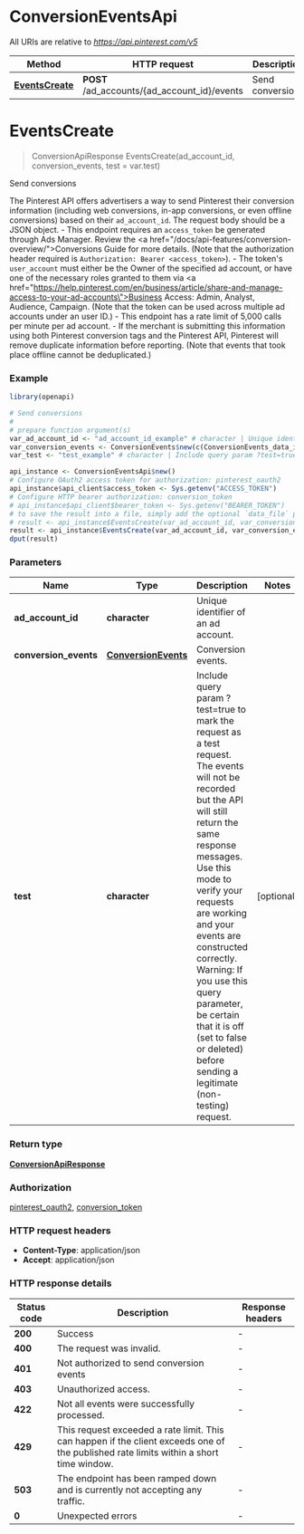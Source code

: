 # ConversionEventsApi

All URIs are relative to *https://api.pinterest.com/v5*

Method | HTTP request | Description
------------- | ------------- | -------------
[**EventsCreate**](ConversionEventsApi.md#EventsCreate) | **POST** /ad_accounts/{ad_account_id}/events | Send conversions


# **EventsCreate**
> ConversionApiResponse EventsCreate(ad_account_id, conversion_events, test = var.test)

Send conversions

The Pinterest API offers advertisers a way to send Pinterest their conversion information (including web conversions, in-app conversions, or even offline conversions) based on their <code>ad_account_id</code>. The request body should be a JSON object. - This endpoint requires an <code>access_token</code> be generated through Ads Manager. Review the <a href=\"/docs/api-features/conversion-overview/\">Conversions Guide</a> for more details. (Note that the authorization header required is <code>Authorization: Bearer &lt;access_token&gt;</code>). - The token's <code>user_account</code> must either be the Owner of the specified ad account, or have one of the necessary roles granted to them via <a href=\"https://help.pinterest.com/en/business/article/share-and-manage-access-to-your-ad-accounts\">Business Access</a>: Admin, Analyst, Audience, Campaign. (Note that the token can be used across multiple ad accounts under an user ID.) - This endpoint has a rate limit of 5,000 calls per minute per ad account. - If the merchant is submitting this information using both Pinterest conversion tags and the Pinterest API, Pinterest will remove duplicate information before reporting. (Note that events that took place offline cannot be deduplicated.)

### Example
```R
library(openapi)

# Send conversions
#
# prepare function argument(s)
var_ad_account_id <- "ad_account_id_example" # character | Unique identifier of an ad account.
var_conversion_events <- ConversionEvents$new(c(ConversionEvents_data_inner$new("event_name_example", "action_source_example", 123, "event_id_example", ConversionEventsUserData$new(c("em_example"), c("hashed_maids_example"), "client_ip_address_example", "client_user_agent_example", c("ph_example"), c("ge_example"), c("db_example"), c("ln_example"), c("fn_example"), c("ct_example"), c("st_example"), c("zp_example"), c("country_example"), c("external_id_example"), "click_id_example", "partner_id_example"), "event_source_url_example", "opt_out_example", "partner_name_example", ConversionEvents_data_inner_custom_data$new("currency_example", "value_example", c("content_ids_example"), "content_name_example", "content_category_example", "content_brand_example", c(ConversionEvents_data_inner_custom_data_contents_inner$new("id_example", "item_price_example", 123, "item_name_example", "item_category_example", "item_brand_example")), 123, "order_id_example", "search_string_example", "opt_out_type_example", "np_example"), "app_id_example", "app_name_example", "app_version_example", "device_brand_example", "device_carrier_example", "device_model_example", "device_type_example", "os_version_example", "wifi_example", "language_example"))) # ConversionEvents | Conversion events.
var_test <- "test_example" # character | Include query param ?test=true to mark the request as a test request. The events will not be recorded but the API will still return the same response messages. Use this mode to verify your requests are working and your events are constructed correctly. Warning: If you use this query parameter, be certain that it is off (set to false or deleted) before sending a legitimate (non-testing) request. (Optional)

api_instance <- ConversionEventsApi$new()
# Configure OAuth2 access token for authorization: pinterest_oauth2
api_instance$api_client$access_token <- Sys.getenv("ACCESS_TOKEN")
# Configure HTTP bearer authorization: conversion_token
# api_instance$api_client$bearer_token <- Sys.getenv("BEARER_TOKEN")
# to save the result into a file, simply add the optional `data_file` parameter, e.g.
# result <- api_instance$EventsCreate(var_ad_account_id, var_conversion_events, test = var_testdata_file = "result.txt")
result <- api_instance$EventsCreate(var_ad_account_id, var_conversion_events, test = var_test)
dput(result)
```

### Parameters

Name | Type | Description  | Notes
------------- | ------------- | ------------- | -------------
 **ad_account_id** | **character**| Unique identifier of an ad account. | 
 **conversion_events** | [**ConversionEvents**](ConversionEvents.md)| Conversion events. | 
 **test** | **character**| Include query param ?test&#x3D;true to mark the request as a test request. The events will not be recorded but the API will still return the same response messages. Use this mode to verify your requests are working and your events are constructed correctly. Warning: If you use this query parameter, be certain that it is off (set to false or deleted) before sending a legitimate (non-testing) request. | [optional] 

### Return type

[**ConversionApiResponse**](ConversionApiResponse.md)

### Authorization

[pinterest_oauth2](../README.md#pinterest_oauth2), [conversion_token](../README.md#conversion_token)

### HTTP request headers

 - **Content-Type**: application/json
 - **Accept**: application/json

### HTTP response details
| Status code | Description | Response headers |
|-------------|-------------|------------------|
| **200** | Success |  -  |
| **400** | The request was invalid. |  -  |
| **401** | Not authorized to send conversion events |  -  |
| **403** | Unauthorized access. |  -  |
| **422** | Not all events were successfully processed. |  -  |
| **429** | This request exceeded a rate limit. This can happen if the client exceeds one of the published rate limits within a short time window. |  -  |
| **503** | The endpoint has been ramped down and is currently not accepting any traffic. |  -  |
| **0** | Unexpected errors |  -  |

